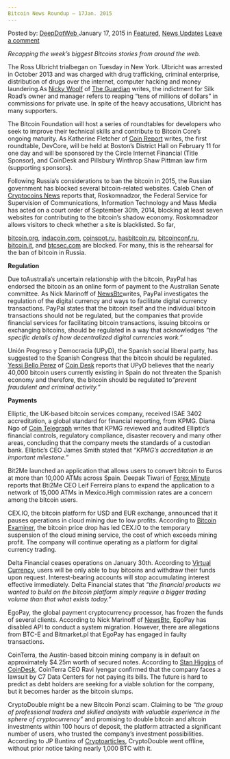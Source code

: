 ```yaml
---
Bitcoin News Roundup – 17Jan. 2015
---
```

<article class="post-listing post-8818 post type-post status-publish format-standard has-post-thumbnail hentry  tag-17jan tag-2524 tag-bitcoin tag-news tag-roundup">
    <div class="post-inner">
        <span>Posted by: <a href="https://www.deepdotweb.com/author/admin/" title="">DeepDotWeb </a></span>
    <span>January 17, 2015</span>
    <span>in <a href="https://www.deepdotweb.com/category/deepdot-news/" rel="category tag">Featured</a>, <a href="https://www.deepdotweb.com/category/news-updates/" rel="category tag">News Updates</a></span>
    <span><a href="https://www.deepdotweb.com/2015/01/17/bitcoin-news-roundup-17jan-2015/#respond">Leave a comment</a></span>
    </p>
    <div class="clear"></div>
    <div class="entry">
    <p><em>Recapping the week&#8217;s biggest Bitcoins stories from around the web. </em></p>
    <p>The Ross Ulbricht trialbegan on Tuesday in New York. Ulbricht was arrested in October 2013 and was charged with drug trafficking, criminal enterprise, distribution of drugs over the internet, computer hacking and money laundering.As <a href="http://www.theguardian.com/profile/nicky-woolf">Nicky Woolf</a> of <a href="http://www.theguardian.com/technology/2015/jan/13/silk-road-trial-begins-protesters-ross-ulbricht">The Guardian</a> writes, the indictment for Silk Road’s owner and manager refers to reaping “tens of millions of dollars” in commissions for private use. In spite of the heavy accusations, Ulbricht has many supporters.</p>
    <p>The Bitcoin Foundation will host a series of roundtables for developers who seek to improve their technical skills and contribute to Bitcoin Core’s ongoing maturity. As Katherine Fletcher of <a href="https://coinreport.net/bitcoin-foundation-host-developer-roundtable-boston/">Coin Report</a> writes, the first roundtable, DevCore, will be held at Boston’s District Hall on February 11 for one day and will be sponsored by the Circle Internet Financial (Title Sponsor), and CoinDesk and Pillsbury Winthrop Shaw Pittman law firm (supporting sponsors).</p>
    <p>Following Russia’s considerations to ban the bitcoin in 2015, the Russian government has blocked several bitcoin-related websites. Caleb Chen of <a href="https://www.cryptocoinsnews.com/russia-blocked-several-bitcoin-sites-preperation-russian-bitcoin-ban/">Cryptocoins News</a> reports that, Roskomnadzor, the Federal Service for Supervision of Communications, Information Technology and Mass Media has acted on a court order of September 30th, 2014, blocking at least seven websites for contributing to the bitcoin’s shadow economy. Roskomnadzor allows visitors to check whether a site is blacklisted. So far,</p>
    <p><a href="https://www.bitcoin.org/">bitcoin.org</a>, <a href="https://translate.googleusercontent.com/translate_c?act=url&amp;depth=1&amp;hl=en&amp;ie=UTF8&amp;prev=_t&amp;rurl=translate.google.com&amp;sl=ru&amp;tl=en&amp;u=http://indacoin.com/&amp;usg=ALkJrhjQsOngxcWXsgR_wBQ6gxbUdyOJWQ">indacoin.com</a>, <a href="https://translate.googleusercontent.com/translate_c?act=url&amp;depth=1&amp;hl=en&amp;ie=UTF8&amp;prev=_t&amp;rurl=translate.google.com&amp;sl=ru&amp;tl=en&amp;u=http://coinspot.ru/&amp;usg=ALkJrhjE_VC9yNX94gHl2rX0Y8P2TqMB8w">coinspot.ru</a>, <a href="https://translate.googleusercontent.com/translate_c?act=url&amp;depth=1&amp;hl=en&amp;ie=UTF8&amp;prev=_t&amp;rurl=translate.google.com&amp;sl=ru&amp;tl=en&amp;u=http://hasbitcoin.ru/&amp;usg=ALkJrhhpyIeRi9_Dlee9R2IkQtCoYnibSA">hasbitcoin.ru</a>, <a href="https://translate.googleusercontent.com/translate_c?act=url&amp;depth=1&amp;hl=en&amp;ie=UTF8&amp;prev=_t&amp;rurl=translate.google.com&amp;sl=ru&amp;tl=en&amp;u=http://bitcoinconf.ru/&amp;usg=ALkJrhhSescFdZm4v7elC2yOIDYq3Tqfwg">bitcoinconf.ru</a>, <a href="https://translate.googleusercontent.com/translate_c?act=url&amp;depth=1&amp;hl=en&amp;ie=UTF8&amp;prev=_t&amp;rurl=translate.google.com&amp;sl=ru&amp;tl=en&amp;u=http://bitcoin.it/&amp;usg=ALkJrhj5h9AuRjH7ou0ETLTquX54YxW-NQ">bitcoin.it</a>, and <a href="https://translate.googleusercontent.com/translate_c?act=url&amp;depth=1&amp;hl=en&amp;ie=UTF8&amp;prev=_t&amp;rurl=translate.google.com&amp;sl=ru&amp;tl=en&amp;u=http://btcsec.com/&amp;usg=ALkJrhgqdKfHoDx2g-qpLHvL0T_tjFJkHA">btcsec.com</a> are blocked. For many, this is the rehearsal for the ban of bitcoin in Russia.</p>
    <p><strong>Regulation</strong></p>
    <p>Due toAustralia’s uncertain relationship with the bitcoin, PayPal has endorsed the bitcoin as an online form of payment to the Australian Senate committee. As Nick Marinoff of <a href="http://newsbtc.com/2015/01/14/paypal-expresses-thoughts-bitcoin-regulation/">NewsBtc</a>writes, PayPal investigates the regulation of the digital currency and ways to facilitate digital currency transactions. PayPal states that the bitcoin itself and the individual bitcoin transactions should not be regulated, but the companies that provide financial services for facilitating bitcoin transactions, issuing bitcoins or exchanging bitcoins, should be regulated in a way that acknowledges <em>“the specific details of how decentralized digital currencies work.”</em></p>
    <p>Unión Progreso y Democracia (UPyD), the Spanish social liberal party, has suggested to the Spanish Congress that the bitcoin should be regulated. <a href="http://www.coindesk.com/author/yessicap/">Yessi Bello Perez</a> of <a href="http://www.coindesk.com/spanish-political-party-calls-bitcoin-regulation/">Coin Desk</a> reports that UPyD believes that the nearly 40,000 bitcoin users currently existing in Spain do not threaten the Spanish economy and therefore, the bitcoin should be regulated to<em>“prevent fraudulent and criminal activity.”</em></p>
    <p><strong>Payments</strong></p>
    <p>Elliptic, the UK-based bitcoin services company, received ISAE 3402 accreditation, a global standard for financial reporting, from KPMG. Diana Ngo of <a href="http://cointelegraph.com/news/113297/uk-based-firm-becomes-first-bitcoin-company-to-receive-kpmg-accreditation">Coin Telegraph</a> writes that KPMG reviewed and audited Elliptic’s financial controls, regulatory compliance, disaster recovery and many other areas, concluding that the company meets the standards of a custodian bank. Elliptic’s CEO James Smith stated that <em>“KPMG&#8217;s accreditation is an important milestone.”</em></p>
    <p>Bit2Me launched an application that allows users to convert bitcoin to Euros at more than 10,000 ATMs across Spain. Deepak Tiwari of <a href="http://www.forexminute.com/bitcoin/bit2me-allows-users-convert-bitcoin-euros-one-thousand-atms-spain-53151">Forex Minute</a> reports that Bti2Me CEO Leif Ferreira plans to expand the application to a network of 15,000 ATMs in Mexico.High commission rates are a concern among the bitcoin users.</p>
    <p>CEX.IO, the bitcoin platform for USD and EUR exchange, announced that it pauses operations in cloud mining due to low profits. According to <a href="http://bitcoinexaminer.org/bitcoin-platform-cexio-pause-cloud-mining-low-profits/">Bitcoin Examiner</a>, the bitcoin price drop has led CEX.IO to the temporary suspension of the cloud mining service, the cost of which exceeds mining profit. The company will continue operating as a platform for digital currency trading.</p>
    <p>Delta Financial ceases operations on January 30th. According to <a href="http://www.virtualcurrencytoday.com/news/delta-financial-to-cease-operation/">Virtual Currency</a>, users will be only able to buy bitcoins and withdraw their funds upon request. Interest-bearing accounts will stop accumulating interest effective immediately. Delta Financial states that <em>“the financial products we wanted to build on the bitcoin platform simply require a bigger trading volume than that what exists today.”</em></p>
    <p>EgoPay, the global payment cryptocurrency processor, has frozen the funds of several clients. According to Nick Marinoff of <a href="http://newsbtc.com/2015/01/16/egopay-freezes-funds-experiences-processing-delays/">NewsBtc</a>, EgoPay has disabled API to conduct a system migration. However, there are allegations from BTC-E and Bitmarket.pl that EgoPay has engaged in faulty transactions.</p>
    <p>CoinTerra, the Austin-based bitcoin mining company is in default on approximately $4.25m worth of secured notes. According to <a href="http://www.coindesk.com/author/stan-higgins/">Stan Higgins</a> of <a href="http://www.coindesk.com/cointerra-ceo-lawsuits-default/">CoinDesk</a>, CoinTerra CEO Ravi Iyengar confirmed that the company faces a lawsuit by C7 Data Centers for not paying its bills. The future is hard to predict as debt holders are seeking for a viable solution for the company, but it becomes harder as the bitcoin slumps.</p>
    <p>CryptoDouble might be a new Bitcoin Ponzi scam. Claiming to be <em>“the group of professional traders and skilled analysts with valuable experience in the sphere of cryptocurrency”</em> and promising to double bitcoin and altcoin investments within 100 hours of deposit, the platform attracted a significant number of users, who trusted the company’s investment possibilities. According to JP Buntinx of <a href="http://www.cryptoarticles.com/crypto-news/bitcoin-altcoin-ponzi-scheme-cryptodouble-shut-down-takes-nearly-1000-btc-with-it">Cryptoarticles</a>, CryptoDouble went offline, without prior notice taking nearly 1,000 BTC with it.</p>
    </div>
    <span style="display:none"><a href="https://www.deepdotweb.com/tag/17jan/" rel="tag">17jan</a> <a href="https://www.deepdotweb.com/tag/2015/" rel="tag">2015</a> <a href="https://www.deepdotweb.com/tag/bitcoin/" rel="tag">bitcoin</a> <a href="https://www.deepdotweb.com/tag/news/" rel="tag">news</a> <a href="https://www.deepdotweb.com/tag/roundup/" rel="tag">roundup</a></span> <span style="display:none" class="updated">2015-01-17</span>
    <div style="display:none" class="vcard author" itemprop="author" itemscope itemtype="http://schema.org/Person"><strong class="fn" itemprop="name"><a href="https://www.deepdotweb.com/author/admin/" title="Posts by DeepDotWeb" rel="author">DeepDotWeb</a></strong></div>
    </div>
</article>

